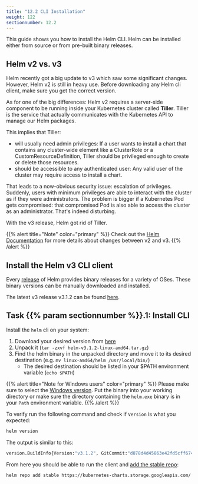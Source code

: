 ```yaml
---
title: "12.2 CLI Installation"
weight: 122
sectionnumber: 12.2
---
```


This guide shows you how to install the Helm CLI. Helm can be installed either from source or from pre-built binary releases.


## Helm v2 vs. v3

Helm recently got a big update to v3 which saw some significant changes. However, Helm v2 is still in heavy use. Before downloading any Helm cli client, make sure you get the correct version.

As for one of the big differences: Helm v2 requires a server-side component to be running inside your Kubernetes cluster called **Tiller**. Tiller is the service that actually communicates with the Kubernetes API to manage our Helm packages.

This implies that Tiller:

* will usually need admin privileges: If a user wants to install a chart that contains any cluster-wide element like a ClusterRole or a CustomResourceDefinition, Tiller should be privileged enough to create or delete those resources.
* should be accessible to any authenticated user: Any valid user of the cluster may require access to install a chart.

That leads to a now-obvious security issue: escalation of privileges. Suddenly, users with minimum privileges are able to interact with the cluster as if they were administrators. The problem is bigger if a Kubernetes Pod gets compromised: that compromised Pod is also able to access the cluster as an administrator. That's indeed disturbing.

With the v3 release, Helm got rid of Tiller.

{{% alert title="Note" color="primary" %}}
Check out the [Helm Documentation](https://helm.sh/docs/topics/v2_v3_migration/) for more details about changes between v2 and v3.
{{% /alert %}}


## Install the Helm v3 CLI client

Every [release](https://github.com/helm/helm/releases) of Helm provides binary releases for a variety of OSes. These binary versions can be manually downloaded and installed.

The latest v3 release v3.1.2 can be found [here](https://github.com/helm/helm/releases/tag/v3.1.2).


## Task {{% param sectionnumber %}}.1: Install CLI

Install the `helm` cli on your system:

1. Download your desired version from [here](https://get.helm.sh/helm-v3.1.2-linux-amd64.tar.gz)
1. Unpack it (`tar -zxvf helm-v3.1.2-linux-amd64.tar.gz`)
1. Find the helm binary in the unpacked directory and move it to its desired destination (e.g. `mv linux-amd64/helm /usr/local/bin/`)
    * The desired destination should be listed in your $PATH environment variable (`echo $PATH`)

{{% alert title="Note for Windows users" color="primary" %}}
Please make sure to select the [Windows version](https://get.helm.sh/helm-v3.1.2-windows-amd64.zip). Put the binary into your working directory or make sure the directory containing the `helm.exe` binary is in your `Path` environment variable.
{{% /alert %}}

To verify run the following command and check if `Version` is what you expected:

```bash
helm version
```

The output is similar to this:

```bash
version.BuildInfo{Version:"v3.1.2", GitCommit:"d878d4d45863e42fd5cff6743294a11d28a9abce", GitTreeState:"clean", GoVersion:"go1.13.8"}
```

From here you should be able to run the client and [add the stable repo](https://helm.sh/docs/intro/quickstart/#initialize-a-helm-chart-repository):

```bash
helm repo add stable https://kubernetes-charts.storage.googleapis.com/
```
